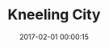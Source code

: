 ---
layout: post
title: Kneeling City
description: 
date: 2017-02-01 00:00:15
loQualPath: /2017/02/kneeling-city/kneeling-city-compressed.jpg
hiQualPath: /2017/02/kneeling-city/kneeling-city.jpg
---